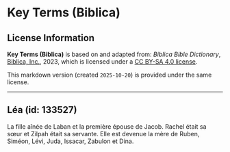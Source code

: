 # Key Terms (Biblica)

## License Information

**Key Terms (Biblica)** is based on and adapted from: _Biblica Bible Dictionary_, [Biblica, Inc.](https://www.biblica.com/), 2023, which is licensed under a [CC BY-SA 4.0 license](https://creativecommons.org/licenses/by-sa/4.0/legalcode.en).

This markdown version (created `2025-10-20`) is provided under the same license.



--------------------------------

## Léa (id: 133527)

La fille aînée de Laban et la première épouse de Jacob. Rachel était sa sœur et Zilpah était sa servante. Elle est devenue la mère de Ruben, Siméon, Lévi, Juda, Issacar, Zabulon et Dina.


